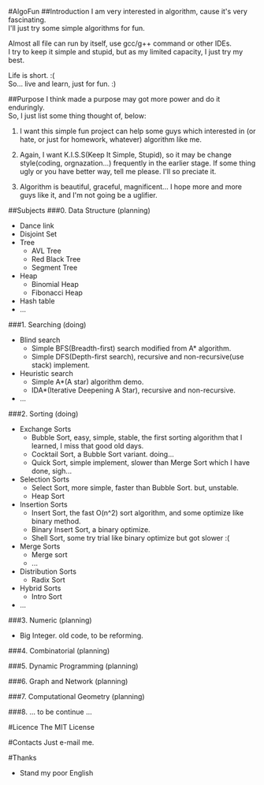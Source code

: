 #AlgoFun
##Introduction
I am very interested in algorithm, cause it's very fascinating.  
I'll just try some simple algorithms for fun.  

Almost all file can run by itself, use gcc/g++ command or other IDEs.  
I try to keep it simple and stupid, but as my limited capacity, I just try my best.

Life is short. :(  
So... live and learn, just for fun. :)

##Purpose
I think made a purpose may got more power and do it enduringly.  
So, I just list some thing thought of, below:

1. I want this simple fun project can help some guys which interested in 
(or hate, or just for homework, whatever) algorithm like me.

2. Again, I want K.I.S.S(Keep It Simple, Stupid), so it may be change 
style(coding, orgnazation...) frequently in the earlier stage. If some thing 
ugly or you have better way, tell me please. I'll so preciate it. 

3. Algorithm is beautiful, graceful, magnificent... I hope more and more 
guys like it, and I'm not going be a uglifier.

##Subjects
###0. Data Structure (planning) 
* Dance link
* Disjoint Set
* Tree
    * AVL Tree
    * Red Black Tree
    * Segment Tree
* Heap
    * Binomial Heap
    * Fibonacci Heap
* Hash table
* ...

###1. Searching (doing)
* Blind search
    * Simple BFS(Breadth-first) search modified from A\* algorithm.   
    * Simple DFS(Depth-first search), recursive and non-recursive(use stack) implement.
* Heuristic search
    * Simple A\*(A star) algorithm demo.  
    * IDA\*(Iterative Deepening A Star), recursive and non-recursive.
* ...

###2. Sorting (doing)  
* Exchange Sorts
    * Bubble Sort, easy, simple, stable, the first sorting algorithm that I learned, I miss that good old days.
    * Cocktail Sort, a Bubble Sort variant. doing...  
    * Quick Sort, simple implement, slower than Merge Sort which I have done, sigh...
* Selection Sorts
    * Select Sort, more simple, faster than Bubble Sort. but, unstable.
    * Heap Sort
* Insertion Sorts 
    * Insert Sort, the fast O(n^2) sort algorithm, and some optimize like binary method.
    * Binary Insert Sort, a binary optimize.  
    * Shell Sort, some try trial like binary optimize but got slower :(
* Merge Sorts
    * Merge sort
    * ...
* Distribution Sorts
    * Radix Sort 
* Hybrid Sorts 
    * Intro Sort 
* ...

###3. Numeric (planning)
* Big Integer. old code, to be reforming.

###4. Combinatorial (planning)

###5. Dynamic Programming (planning)

###6. Graph and Network (planning)

###7. Computational Geometry (planning)

###8. ... to be continue ...

#Licence
The MIT License

#Contacts
Just e-mail me. 

#Thanks
* Stand my poor English

